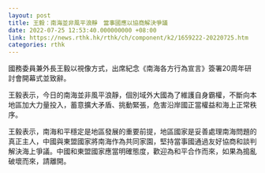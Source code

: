 ```yaml
---
layout: post
title: 王毅：南海並非風平浪靜　當事國應以協商解決爭議
date: 2022-07-25 12:53:40.000000000 +08:00
link: https://news.rthk.hk/rthk/ch/component/k2/1659222-20220725.htm
categories: rthk
---
```


國務委員兼外長王毅以視像方式，出席紀念《南海各方行為宣言》簽署20周年研討會開幕式並致辭。

王毅表示，今日的南海並非風平浪靜，個別域外大國為了維護自身霸權，不斷向本地區加大力量投入，蓄意擴大矛盾、挑動緊張，危害沿岸國正當權益和海上正常秩序。

王毅表示，南海和平穩定是地區發展的重要前提，地區國家是妥善處理南海問題的真正主人，中國與東盟國家將南海作為共同家園，堅持當事國通過友好協商和談判解決海上爭議。中國和東盟國家應當明確態度，歡迎為和平合作而來，如果為搗亂破壞而來，請離開。
